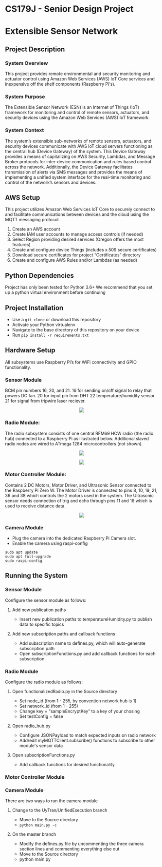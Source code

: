 # CS179J - Senior Design Project

# Extensible Sensor Network

## Project Description

### System Overview
This project provides remote environmental and security monitoring and actuator control using Amazon Web Services (AWS) IoT Core services and inexpensive off the shelf components (Raspberry Pi's).

### System Purpose
The Extensible Sensor Network (ESN) is an Internet of Things (IoT) framework for monitoring and control of remote sensors, actuators, and security devices using the Amazon Web Services (AWS) IoT framework.

### System Context
The system’s extensible sub-networks of remote sensors, actuators, and security devices communicate with AWS IoT cloud servers functioning as the central hub (Device Gateway) of the system. This Device Gateway provides a means of capitalizing on AWS Security, Lambdas, and Message Broker protocols for inter-device communication and rules based control across the network. Additionally, the Device Gateway facilitates transmission of alerts via SMS messages and provides the means of implementing a unified system interface for the real-time monitoring and control of the network’s sensors and devices.


## AWS Setup
This project utilizes Amazon Web Services IoT Core to securely connect to and facilitate communications between devices and the cloud using the MQTT messaging protocol.

1. Create an AWS account
1. Create IAM user accounts to manage access controls (if needed)
1. Select Region providing desired services (Oregon offers the most features)
1. Create and configure device Things (includes x.509 secure certificates)
1. Download secure certificates for project “Certificates” directory
1. Create and configure AWS Rules and/or Lambdas (as needed)



## Python Dependencies
Project has only been tested for Python 3.6+
We recommend that you set up a python virtual environment before continuing

## Project Installation
- Use a `git clone` or download this repository
- Activate your Python virtualenv
- Navigate to the base directory of this repository on your device
- Run `pip install -r requirements.txt`

## Hardware Setup
All subsystems use Raspberry Pi’s for WiFi connectivity and GPIO functionality.

### Sensor Module
BCM pin numbers 16, 20, and 21. 16 for sending on/off signal to relay that powers DC fan. 20 for input pin from DHT 22 temperature/humidity sensor. 21 for signal from tripwire laser reciever. 

<p align="center">
  <img src="/Images/raspberry-pi-pinout_ryan.png">
</p>


### Radio Module:
The radio subsystem consists of one central RFM69 HCW radio (the radio hub) connected to a Raspberry Pi as illustrated below.  Additional slaved radio nodes are wired to ATmega 1284 microcontrollers (not shown).

<p align="center">
  <img src="/Images/raspberry-rfm69_pinout.png">
</p>

<p align="center">
  <img src="/Images/rfm69_pinout.png">
</p>

### Motor Controller Module:
Contains 2 DC Motors, Motor Driver, and Ultrasonic Sensor connected to the Raspberry Pi Zero W. The Motor Driver is connected to pins 8, 10, 19, 21, 36 and 38 which controls the 2 motors used in the system. The Ultrasonic sensor needs connection of trig and echo through pins 11 and 16 which is used to receive distance data. 

<p align="center">
  <img src="/Images/raspberryPi_pinout_motorController.png">
</p>

### Camera Module
- Plug the camera into the dedicated Raspberry Pi Camera slot.
- Enable the camera using raspi-config
```
sudo apt update
sudo apt full-upgrade
sudo raspi-config
```

## Running the System

### Sensor Module
Configure the sensor module as follows:

1. Add new publication paths
   - Insert new publication paths to temperatureHumidity.py to publish data to specific topics
   
1. Add new subscription paths and callback functions
   - Add subscription name to defines.py, which will auto-generate subscription path 
   - Open subscriptionFunctions.py and add callback functions for each subscription

### Radio Module
Configure the radio module as follows:

1. Open functionalizedRadio.py in the Source directory
   - Set node_id (from 1 - 255, by convention network hub is 1)
   - Set network_id (from 1 - 255)
   - Change key = "sampleEncryptKey" to a key of your chosing
   - Set testConfig = false
   
1. Open radio_hub.py
   - Configure JSONPayload to match expected inputs on radio network
   - Add/edit myMQTTClient.subscribe() functions to subscribe to other module's sensor data
   
1. Open subscriptionFunctions.py
   - Add callback functions for desired functionality
   


### Motor Controller Module


### Camera Module
There are two ways to run the camera module

1. Change to the UyTran/UnifiedExecution branch
   - Move to the Source directory
   -  `python main.py -c`


1. On the master branch
   - Modify the defines.py file by uncommenting the three camera section lines and commenting everything else out
   - Move to the Source directory
   - python main.py

